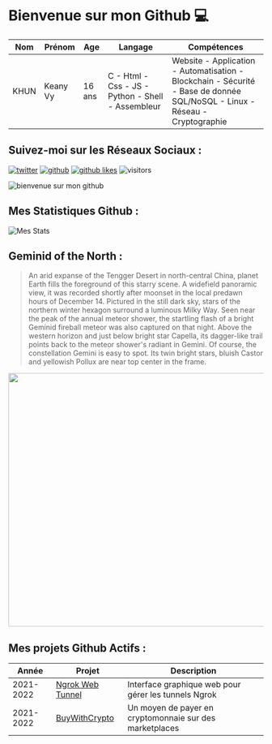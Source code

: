 # Bienvenue sur mon Github 💻
| Nom | Prénom | Age | Langage | Compétences |
|---  |---     |---  |---      |---
| KHUN | Keany Vy | 16 ans | C - Html - Css - JS - Python - Shell - Assembleur | Website - Application - Automatisation - Blockchain - Sécurité - Base de donnée SQL/NoSQL - Linux - Réseau - Cryptographie |

## Suivez-moi sur les Réseaux Sociaux :
[![twitter](https://img.shields.io/twitter/follow/thisiskeanyvy?style=social)](https://twitter.com/thisiskeanyvy)
[![github](https://img.shields.io/github/followers/thisiskeanyvy?style=social)](https://github.com/thisiskeanyvy?tab=followers)
[![github likes](https://img.shields.io/github/stars/thisiskeanyvy?style=social)](https://github.com/thisiskeanyvy)
![visitors](https://visitor-badge.glitch.me/badge?page_id=page.id=thisiskeanyvy.thisiskeanyvy)

![bienvenue sur mon github](https://thisiskeanyvy-hosting.pages.dev/banner.gif)

## Mes Statistiques Github :
![Mes Stats](https://github-readme-stats.vercel.app/api?username=thisiskeanyvy&show_icons=true&theme=radical)

## Geminid of the North :

> An arid expanse of the Tengger Desert in north-central China, planet Earth fills the foreground of this starry scene. A widefield panoramic view, it was recorded shortly after moonset in the local predawn hours of December 14. Pictured in the still dark sky, stars of the northern winter hexagon surround a luminous Milky Way. Seen near the peak of the annual meteor shower, the startling flash of a bright Geminid fireball meteor was also captured on that night. Above the western horizon and just below bright star Capella, its dagger-like trail points back to the meteor shower's radiant in Gemini. Of course, the constellation Gemini is easy to spot. Its twin bright stars, bluish Castor and yellowish Pollux are near top center in the frame.

<img src='https://apod.nasa.gov/apod/image/2112/GeminidFireball_AlvinWu1024c.jpg' width="800" height="500"/>

## Mes projets Github Actifs :
| Année | Projet | Description |
|---   |---     |---          |
| 2021-2022 | [Ngrok Web Tunnel](https://github.com/thisiskeanyvy/ngrok-web-manager) | Interface graphique web pour gérer les tunnels Ngrok |
| 2021-2022 | [BuyWithCrypto](https://github.com/BuyWithCrypto) | Un moyen de payer en cryptomonnaie sur des marketplaces |